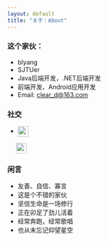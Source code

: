 ```yaml
---
layout: default
title: "关于：About"
---
```


### 这个家伙：

* blyang
* SJTUer
* Java后端开发，.NET后端开发
* 前端开发、Android应用开发
* Email: clear_d@163.com




### 社交

* <p class="contact"><a href="http://weibo.com/2819567272" title="微博联系我"><img src="http://www.sinaimg.cn/blog/developer/wiki/LOGO_32x32.png" width="24" height="24" style="display:inline-block;vertical-align:middle"></a>
&nbsp;&nbsp;&nbsp;&nbsp;&nbsp;<a href="https://github.com/BLYang7" title="Github联系我"><img src="http://www.github.com/favicon.ico" width="24" height="24" style="display:inline-block;vertical-align:middle"></a><br/></p>

### 闲言

* 友善、自信、寡言
* 这是个不错的家伙
* 坚信生命是一场修行
* 正在卯足了劲儿活着
* 经常奔跑，经常歌唱
* 也从未忘记仰望星空
